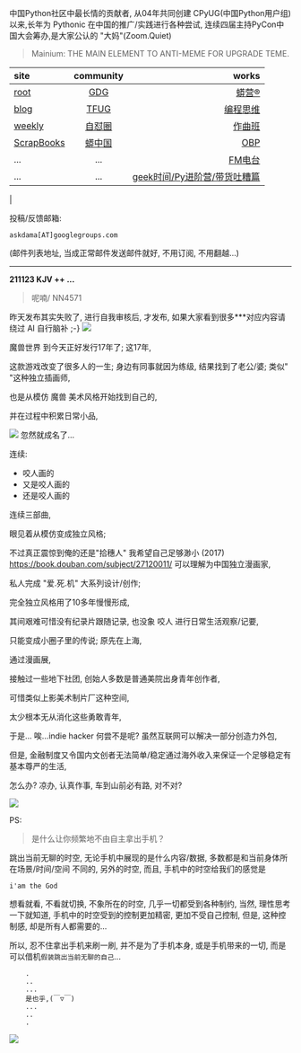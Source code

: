 中国Python社区中最长情的贡献者, 从04年共同创建 CPyUG(中国Python用户组)以来,长年为 Pythonic 在中国的推广/实践进行各种尝试, 连续四届主持PyCon中国大会筹办,是大家公认的 "大妈"(Zoom.Quiet)

> Mainium: THE MAIN ELEMENT TO ANTI-MEME FOR UPGRADE TEME.

| site | community | works |
| :-----| :----: | ----: |
| [root](http://zoomquiet.io/) | [GDG](https://blog.zhgdg.org/) | [蟒营®](https://doc.101.camp/) |
| [blog](https://blog.zoomquiet.io/pages/zoomquiet.html) | [TFUG](http://zh.tfug.world/) | [编程思维](https://py.101.camp/) |
| [weekly](http://weekly.pychina.org/) | [自怼圈](https://du.101.camp/) | [作曲班](https://mu.101.camp/) |
| [ScrapBooks](https://zoomquiet.io/collection.html) | [蟒中国](https://pychina.org/) | [OBP](https://zoomquiet.io/obp/index.html) |
| ... | ... | [FM电台](https://fm.101.camp/) |
| ... | ... | [geek时间/Py进阶营/带货吐糟篇](https://fm.101.camp/2020/geek2py-dama.html) 
 |


投稿/反馈邮箱:

    askdama[AT]googlegroups.com

(邮件列表地址, 
当成正常邮件发送邮件就好, 不用订阅, 不用翻越...)




---------------------------------------------------
**211123 KJV ++ ...**

> 呢喃/ NN4571




昨天发布其实失败了, 进行自我审核后, 才发布, 如果大家看到很多***对应内容请绕过 AI 自行脑补 ;-}
![](https://ipic.zoomquiet.top/2021-11-22-zshot%202021-11-22%2008.29.02.jpg)


魔兽世界 到今天正好发行17年了;
这17年,

这款游戏改变了很多人的一生;
身边有同事就因为练级,
结果找到了老公/婆;
类似"
"这种独立插画师,

也是从模仿 魔兽 美术风格开始找到自己的,

并在过程中积累日常小品,

![](https://ipic.zoomquiet.top/2021-11-22-zshot%202021-11-22%2008.35.31.jpg)
忽然就成名了...

连续:

+ 咬人画的
+ 又是咬人画的
+ 还是咬人画的

连续三部曲,

眼见着从模仿变成独立风格;

不过真正震惊到俺的还是"拾穗人"
我希望自己足够渺小 (2017) 
https://book.douban.com/subject/27120011/
可以理解为中国独立漫画家,

私人完成 "爱.死.机" 大系列设计/创作;

完全独立风格用了10多年慢慢形成,

其间艰难可惜没有纪录片跟随记录,
也没象 咬人 进行日常生活观察/记要,

只能变成小圈子里的传说;
原先在上海,

通过漫画展,

接触过一些地下社团,
创始人多数是普通美院出身青年创作者,

可惜类似上影美术制片厂这种空间,

太少根本无从消化这些勇敢青年,

于是...
唉...indie hacker 何尝不是呢?
虽然互联网可以解决一部分创造力外包,

但是, 
金融制度又令国内文创者无法简单/稳定通过海外收入来保证一个足够稳定有基本尊严的生活,

怎么办?
凉办,
认真作事,
车到山前必有路,
对不对?









![](https://ipic.zoomquiet.top/2021-11-22-zq42-today-card-2111.023.jpeg)



PS:
> 是什么让你频繁地不由自主拿出手机？

跳出当前无聊的时空,
无论手机中展现的是什么内容/数据,
多数都是和当前身体所在场景/时间/空间 不同的,
另外的时空,
而且, 手机中的时空给我们的感觉是

    i'am the God

想看就看, 不看就切换,
不象所在的时空, 几乎一切都受到各种制约,
当然,
理性思考一下就知道,
手机中的时空受到的控制更加精密, 更加不受自己控制,
但是, 这种控制感,
却是所有人都需要的...

所以, 
忍不住拿出手机来刷一刷,
并不是为了手机本身, 或是手机带来的一切,
而是可以借机`假装跳出当前无聊的自己`...



```
    .
    ..
    ...
    是也乎,(￣▽￣)
    ...
    ..
    .
```


![](http://ydlj.zoomquiet.top/ipic/2021-07-10-210701DU21-zip.jpg)

